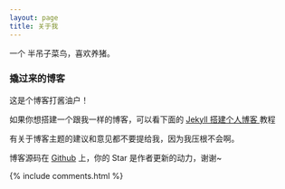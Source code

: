 ```yaml
---
layout: page
title: 关于我 
---
```


一个 半吊子菜鸟，喜欢养猪。
<h3> 撬过来的博客 </h3>  

<p>

这是个博客打酱油户！
<p>

如果你想搭建一个跟我一样的博客，可以看下面的 
<a href="/2016/10/jekyll_tutorials1/"> Jekyll 搭建个人博客 </a>
教程

<p>

有关于博客主题的建议和意见都不要提给我，因为我压根不会啊。 

<p> 

博客源码在 <a target="_blank" href='https://github.com/leopardpan/leopardpan.github.io/'>Github</a> 上，你的 Star 是作者更新的动力，谢谢~

<p> 

<p> 

<p> 


{% include comments.html %}

